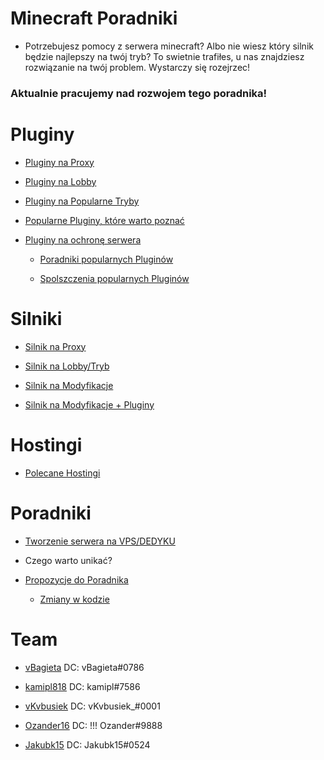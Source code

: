 # Minecraft Poradniki

- Potrzebujesz pomocy z serwera minecraft? Albo nie wiesz który silnik będzie najlepszy na twój tryb? To swietnie
  trafiłes, u nas znajdziesz rozwiązanie na twój problem. Wystarczy się rozejrzec!

### Aktualnie pracujemy nad rozwojem tego poradnika!

# Pluginy

- [Pluginy na Proxy](https://github.com/vBagieta/Minecraft/blob/main/Pluginy/pluginy-proxy.md)
- [Pluginy na Lobby](https://github.com/vBagieta/Minecraft/blob/main/Pluginy/plugin-lobby.md)

- [Pluginy na Popularne Tryby](https://github.com/vBagieta/Minecraft/blob/main/Pluginy/pluginy_na_tryby.md)

- [Popularne Pluginy, które warto poznać]()

- [Pluginy na ochronę serwera]()

    - [Poradniki popularnych Pluginów]()

    - [Spolszczenia popularnych Pluginów](https://github.com/vBagieta/Minecraft/blob/main/Pluginy/Spolszczenia)

# Silniki

- [Silnik na Proxy](https://github.com/vBagieta/Minecraft/blob/main/Silniki/silnik-proxy.md)

- [Silnik na Lobby/Tryb](https://github.com/vBagieta/Minecraft/blob/main/Silniki/silnik.md)

- [Silnik na Modyfikacje](https://github.com/vBagieta/Minecraft/blob/main/Silniki/silnik-mody.md)

- [Silnik na Modyfikacje + Pluginy](https://github.com/vBagieta/Minecraft/blob/main/Silniki/silnik-mody-pluginy.md)

# Hostingi

- [Polecane Hostingi](https://github.com/vBagieta/Minecraft/blob/main/Hostingi/polecane_hostingi.md)

# Poradniki

- [Tworzenie serwera na VPS/DEDYKU](https://github.com/Jakubk15/poradnik-minecraft)

- Czego warto unikać?

- [Propozycje do Poradnika](https://github.com/vBagieta/Minecraft/issues)
  - [Zmiany w kodzie](https://github.com/vBagieta/Minecraft/pulls)

# Team

- [vBagieta](https://github.com/vBagieta/) DC: vBagieta#0786

- [kamipl818](https://github.com/kamipl818/) DC: kamipl#7586

- [vKvbusiek](https://github.com/Kvbusiek/) DC: vKvbusiek_#0001

- [Ozander16](https://github.com/Ozander16/) DC: !!! Ozander#9888

- [Jakubk15](https://github.com/Jakubk15/) DC: Jakubk15#0524
